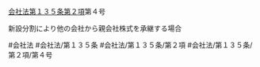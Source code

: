 [会社法第１３５条第２項](会社法＿＿＿＿第１３５条第２項)第４号

新設分割により他の会社から親会社株式を承継する場合


#会社法
#会社法/第１３５条
#会社法/第１３５条/第２項
#会社法/第１３５条/第２項/第４号
